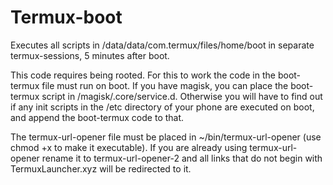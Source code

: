 # Termux-boot
Executes all scripts in /data/data/com.termux/files/home/boot in separate termux-sessions, 5 minutes after boot. 

This code requires being rooted. 
For this to work the code in the boot-termux file must run on boot. If you have magisk, you can place the boot-termux script in /magisk/.core/service.d. Otherwise you will have to find out if any init scripts in the /etc directory of your phone are executed on boot, and append the boot-termux code to that. 

The termux-url-opener file must be placed in ~/bin/termux-url-opener (use chmod +x to make it executable). 
If you are already using termux-url-opener rename it to termux-url-opener-2 and all links that do not begin with TermuxLauncher.xyz will be redirected to it. 


